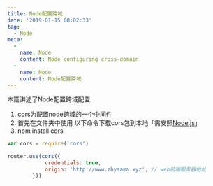```yaml
---
title: Node配置跨域
date: '2019-01-15 08:02:33'
tag: 
  - Node
meta:
  -
    name: Node
    content: Node configuring cross-domain
  -
    name: Node
    content: Node配置跨域
---
```

本篇讲述了Node配置跨域配置
<!-- more -->

1. cors为配置node跨域的一个中间件
2. 首先在文件夹中使用 以下命令下载cors包到本地「需安照[Node.js](http://nodejs.cn/)」 
3. npm install cors 
```javascript
var cors = require('cors')

router.use(cors({
            credentials: true, 
            origin: 'http://www.zhysama.xyz', // web前端服务器地址
        }))
